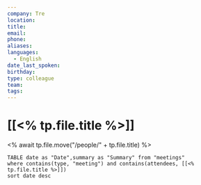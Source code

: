 ```yaml
---
company: Tre
location: 
title: 
email: 
phone: 
aliases: 
languages:
  - English
date_last_spoken: 
birthday: 
type: colleague
team: 
tags:
---
```

# [[<% tp.file.title %>]]

<% await tp.file.move("/people/" + tp.file.title) %>

```dataview
TABLE date as "Date",summary as "Summary" from "meetings"
where contains(type, "meeting") and contains(attendees, [[<% tp.file.title %>]])
sort date desc
```